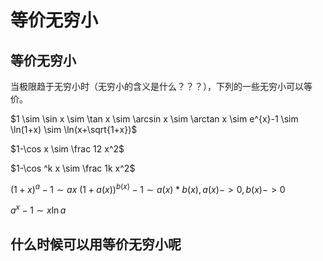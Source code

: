 # 等价无穷小
## 等价无穷小
当极限趋于无穷小时（无穷小的含义是什么？？？），下列的一些无穷小可以等价。

$1 \sim \sin x \sim \tan x \sim \arcsin x \sim \arctan x \sim e^{x}-1 \sim \ln(1+x) \sim \ln(x+\sqrt{1+x})$ 

$1-\cos x \sim \frac 12 x^2$

$1-\cos ^k x \sim \frac 1k x^2$

$(1+x)^a -1 \sim ax$
$(1+a(x))^{b(x)} -1 \sim a(x) * b(x), a(x)->0, b(x)->0$

$a^x - 1 \sim x\ln a$
## 什么时候可以用等价无穷小呢